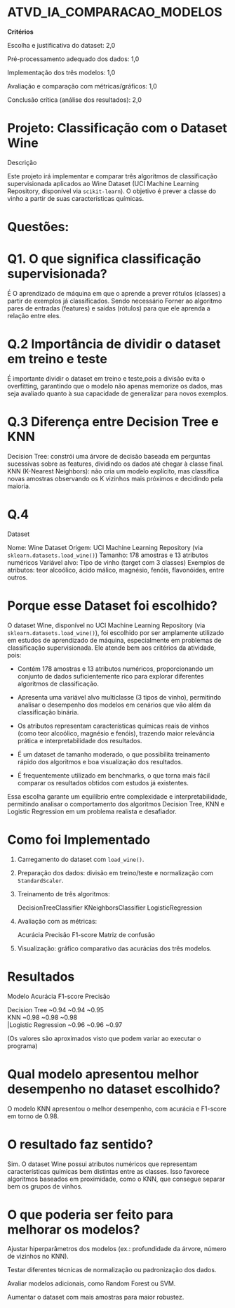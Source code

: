 ﻿# ATVD_IA_COMPARACAO_MODELOS
 
 **Critérios**

Escolha e justificativa do dataset: 2,0

Pré-processamento adequado dos dados: 1,0

Implementação dos três modelos: 1,0

Avaliação e comparação com métricas/gráficos: 1,0

Conclusão crítica (análise dos resultados): 2,0 

# Projeto: Classificação com o Dataset Wine

Descrição

Este projeto irá implementar e comparar três algoritmos de classificação supervisionada aplicados ao Wine Dataset (UCI Machine Learning Repository, disponível via `scikit-learn`).
O objetivo é prever a classe do vinho a partir de suas características químicas.


# Questões:

# Q1. O que significa classificação supervisionada?
É O aprendizado de máquina em que o aprende a prever rótulos (classes) a partir de exemplos já classificados. 
Sendo necessário Forner ao algoritmo pares de entradas (features) e saídas (rótulos) para que ele aprenda a relação entre eles.

# Q.2 Importância de dividir o dataset em treino e teste
É importante dividir o dataset em treino e teste,pois a divisão evita o overfitting, garantindo que o modelo não apenas memorize os dados, mas seja avaliado quanto à sua capacidade de generalizar para novos exemplos.

# Q.3 Diferença entre Decision Tree e KNN

Decision Tree: constrói uma árvore de decisão baseada em perguntas sucessivas sobre as features, dividindo os dados até chegar à classe final.
KNN (K-Nearest Neighbors): não cria um modelo explícito, mas classifica novas amostras observando os K vizinhos mais próximos e decidindo pela maioria.

# Q.4
Dataset

Nome: Wine Dataset
Origem: UCI Machine Learning Repository (via `sklearn.datasets.load_wine()`)
Tamanho: 178 amostras e 13 atributos numéricos
Variável alvo: Tipo de vinho (target com 3 classes)
Exemplos de atributos: teor alcoólico, ácido málico, magnésio, fenóis, flavonóides, entre outros.

# Porque esse Dataset foi escolhido?

O dataset Wine, disponível no UCI Machine Learning Repository (via `sklearn.datasets.load_wine()`), foi escolhido por ser amplamente utilizado em estudos de aprendizado de máquina, especialmente em problemas de classificação supervisionada. Ele atende bem aos critérios da atividade, pois:

- Contém 178 amostras e 13 atributos numéricos, proporcionando um conjunto de dados suficientemente rico para explorar diferentes algoritmos de classificação.
  
- Apresenta uma variável alvo multiclasse (3 tipos de vinho), permitindo analisar o desempenho dos modelos em cenários que vão além da classificação binária.
  
- Os atributos representam características químicas reais de vinhos (como teor alcoólico, magnésio e fenóis), trazendo maior relevância prática e interpretabilidade dos resultados.
  
- É um dataset de tamanho moderado, o que possibilita treinamento rápido dos algoritmos e boa visualização dos resultados.
  
- É frequentemente utilizado em benchmarks, o que torna mais fácil comparar os resultados obtidos com estudos já existentes.

Essa escolha garante um equilíbrio entre complexidade e interpretabilidade, permitindo analisar o comportamento dos algoritmos Decision Tree, KNN e Logistic Regression em um problema realista e desafiador.

# Como foi Implementado

1. Carregamento do dataset com `load_wine()`.
2. Preparação dos dados: divisão em treino/teste e normalização com `StandardScaler`.
3. Treinamento de três algoritmos:

   DecisionTreeClassifier
   KNeighborsClassifier
   LogisticRegression
4. Avaliação com as métricas:

     Acurácia
     Precisão
     F1-score
     Matriz de confusão
5. Visualização: gráfico comparativo das acurácias dos três modelos.

# Resultados

 Modelo               Acurácia  F1-score  Precisão 

 Decision Tree          ~0.94    ~0.94    ~0.95   
 KNN                    ~0.98    ~0.98    ~0.98   
|Logistic Regression    ~0.96    ~0.96    ~0.97   

(Os valores são aproximados visto que podem variar ao executar o programa)

# Qual modelo apresentou melhor desempenho no dataset escolhido? 
O modelo KNN apresentou o melhor desempenho, com acurácia e F1-score em torno de 0.98.

# O resultado faz sentido? 
Sim. O dataset Wine possui atributos numéricos que representam características químicas bem distintas entre as classes. Isso favorece algoritmos baseados em proximidade, como o KNN, que consegue separar bem os grupos de vinhos.

# O que poderia ser feito para melhorar os modelos?

Ajustar hiperparâmetros dos modelos (ex.: profundidade da árvore, número de vizinhos no KNN).

Testar diferentes técnicas de normalização ou padronização dos dados.

Avaliar modelos adicionais, como Random Forest ou SVM.

Aumentar o dataset com mais amostras para maior robustez.





